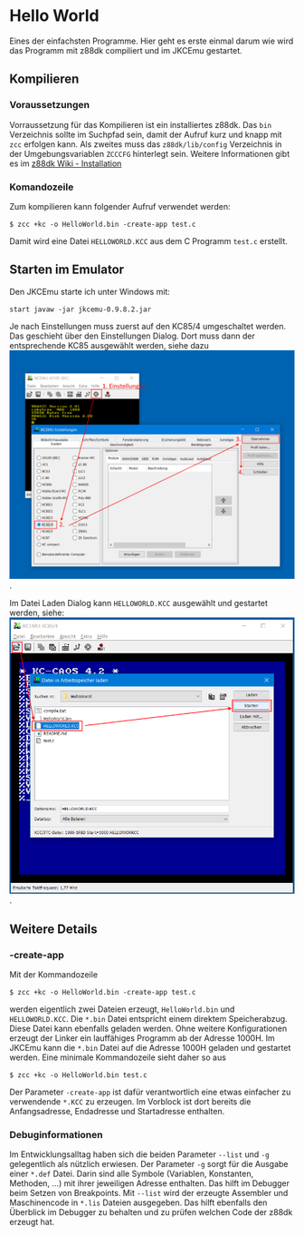 # Hello World

Eines der einfachsten Programme. Hier geht es erste einmal darum wie wird das Programm mit z88dk compiliert und im JKCEmu gestartet.

## Kompilieren

### Voraussetzungen

Vorraussetzung für das Kompilieren ist ein installiertes z88dk. Das `bin` Verzeichnis sollte im Suchpfad sein, damit der Aufruf kurz und knapp mit 
`zcc` erfolgen kann. Als zweites muss das `z88dk/lib/config` Verzeichnis in der Umgebungsvariablen `ZCCCFG` hinterlegt sein. Weitere Informationen 
gibt es im [z88dk Wiki - Installation](https://github.com/z88dk/z88dk/wiki/installation)

### Komandozeile
Zum kompilieren kann folgender Aufruf verwendet werden:

```
$ zcc +kc -o HelloWorld.bin -create-app test.c
```

Damit wird eine Datei `HELLOWORLD.KCC` aus dem C Programm `test.c` erstellt. 

## Starten im Emulator

Den JKCEmu starte ich unter Windows mit:

```
start javaw -jar jkcemu-0.9.8.2.jar
```

Je nach Einstellungen muss zuerst auf den KC85/4 umgeschaltet werden. Das geschieht über den Einstellungen Dialog. Dort muss dann der entsprechende KC85 
ausgewählt werden, siehe dazu ![Einstellungen-KC85/4](/images/JKCEMU-85-4.png).

Im Datei Laden Dialog kann `HELLOWORLD.KCC` ausgewählt und gestartet werden, siehe: ![Laden](/images/Start-HelloWorld.png).

## Weitere Details

### -create-app
Mit der Kommandozeile

```
$ zcc +kc -o HelloWorld.bin -create-app test.c
```

werden eigentlich zwei Dateien erzeugt, `HelloWorld.bin` und `HELLOWORLD.KCC`. Die `*.bin` Datei entspricht einem direktem Speicherabzug. Diese 
Datei kann ebenfalls geladen werden. Ohne weitere Konfigurationen erzeugt der Linker ein lauffähiges Programm ab der Adresse 1000H. Im JKCEmu kann die 
`*.bin` Datei auf die Adresse 1000H geladen und gestartet werden. Eine minimale Kommandozeile sieht daher so aus

```
$ zcc +kc -o HelloWorld.bin test.c
```

Der Parameter `-create-app` ist dafür verantwortlich eine etwas einfacher zu verwendende `*.KCC` zu erzeugen. Im Vorblock ist dort bereits die
Anfangsadresse, Endadresse und Startadresse enthalten.

### Debuginformationen

Im Entwicklungsalltag haben sich die beiden Parameter `--list` und `-g` gelegentlich als nützlich erwiesen. Der Parameter `-g` sorgt für die 
Ausgabe einer `*.def` Datei. Darin sind alle Symbole (Variablen, Konstanten, Methoden, ...) mit ihrer jeweiligen Adresse enthalten. Das hilft im 
Debugger beim Setzen von Breakpoints.
Mit `--list` wird der erzeugte Assembler und Maschinencode in `*.lis` Dateien ausgegeben. Das hilft ebenfalls den Überblick im Debugger zu behalten
und zu prüfen welchen Code der z88dk erzeugt hat.


